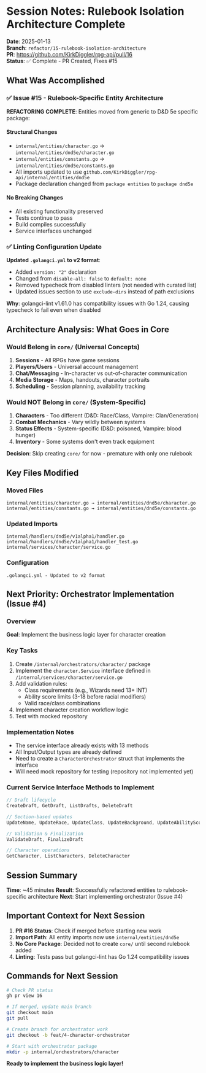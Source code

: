 # Session Notes: Rulebook Isolation Architecture Complete

**Date**: 2025-01-13  
**Branch**: `refactor/15-rulebook-isolation-architecture`  
**PR**: https://github.com/KirkDiggler/rpg-api/pull/16  
**Status**: ✅ Complete - PR Created, Fixes #15

## What Was Accomplished

### ✅ Issue #15 - Rulebook-Specific Entity Architecture

**REFACTORING COMPLETE**: Entities moved from generic to D&D 5e specific package:

#### Structural Changes
- `internal/entities/character.go` → `internal/entities/dnd5e/character.go`
- `internal/entities/constants.go` → `internal/entities/dnd5e/constants.go`
- All imports updated to use `github.com/KirkDiggler/rpg-api/internal/entities/dnd5e`
- Package declaration changed from `package entities` to `package dnd5e`

#### No Breaking Changes
- All existing functionality preserved
- Tests continue to pass
- Build compiles successfully
- Service interfaces unchanged

### ✅ Linting Configuration Update

**Updated `.golangci.yml` to v2 format**:
- Added `version: "2"` declaration
- Changed from `disable-all: false` to `default: none`
- Removed typecheck from disabled linters (not needed with curated list)
- Updated issues section to use `exclude-dirs` instead of path exclusions

**Why**: golangci-lint v1.61.0 has compatibility issues with Go 1.24, causing typecheck to fail even when disabled

## Architecture Analysis: What Goes in Core

### Would Belong in `core/` (Universal Concepts)
1. **Sessions** - All RPGs have game sessions
2. **Players/Users** - Universal account management
3. **Chat/Messaging** - In-character vs out-of-character communication
4. **Media Storage** - Maps, handouts, character portraits
5. **Scheduling** - Session planning, availability tracking

### Would NOT Belong in `core/` (System-Specific)
1. **Characters** - Too different (D&D: Race/Class, Vampire: Clan/Generation)
2. **Combat Mechanics** - Vary wildly between systems
3. **Status Effects** - System-specific (D&D: poisoned, Vampire: blood hunger)
4. **Inventory** - Some systems don't even track equipment

**Decision**: Skip creating `core/` for now - premature with only one rulebook

## Key Files Modified

### Moved Files
```
internal/entities/character.go → internal/entities/dnd5e/character.go
internal/entities/constants.go → internal/entities/dnd5e/constants.go
```

### Updated Imports
```
internal/handlers/dnd5e/v1alpha1/handler.go
internal/handlers/dnd5e/v1alpha1/handler_test.go
internal/services/character/service.go
```

### Configuration
```
.golangci.yml - Updated to v2 format
```

## Next Priority: Orchestrator Implementation (Issue #4)

### Overview
**Goal**: Implement the business logic layer for character creation

### Key Tasks
1. Create `/internal/orchestrators/character/` package
2. Implement the `character.Service` interface defined in `/internal/services/character/service.go`
3. Add validation rules:
   - Class requirements (e.g., Wizards need 13+ INT)
   - Ability score limits (3-18 before racial modifiers)
   - Valid race/class combinations
4. Implement character creation workflow logic
5. Test with mocked repository

### Implementation Notes
- The service interface already exists with 13 methods
- All Input/Output types are already defined
- Need to create a `CharacterOrchestrator` struct that implements the interface
- Will need mock repository for testing (repository not implemented yet)

### Current Service Interface Methods to Implement
```go
// Draft lifecycle
CreateDraft, GetDraft, ListDrafts, DeleteDraft

// Section-based updates  
UpdateName, UpdateRace, UpdateClass, UpdateBackground, UpdateAbilityScores, UpdateSkills

// Validation & Finalization
ValidateDraft, FinalizeDraft

// Character operations
GetCharacter, ListCharacters, DeleteCharacter
```

## Session Summary

**Time**: ~45 minutes
**Result**: Successfully refactored entities to rulebook-specific architecture
**Next**: Start implementing orchestrator (Issue #4)

## Important Context for Next Session

1. **PR #16 Status**: Check if merged before starting new work
2. **Import Path**: All entity imports now use `internal/entities/dnd5e`
3. **No Core Package**: Decided not to create `core/` until second rulebook added
4. **Linting**: Tests pass but golangci-lint has Go 1.24 compatibility issues

## Commands for Next Session

```bash
# Check PR status
gh pr view 16

# If merged, update main branch
git checkout main
git pull

# Create branch for orchestrator work
git checkout -b feat/4-character-orchestrator

# Start with orchestrator package
mkdir -p internal/orchestrators/character
```

**Ready to implement the business logic layer!**